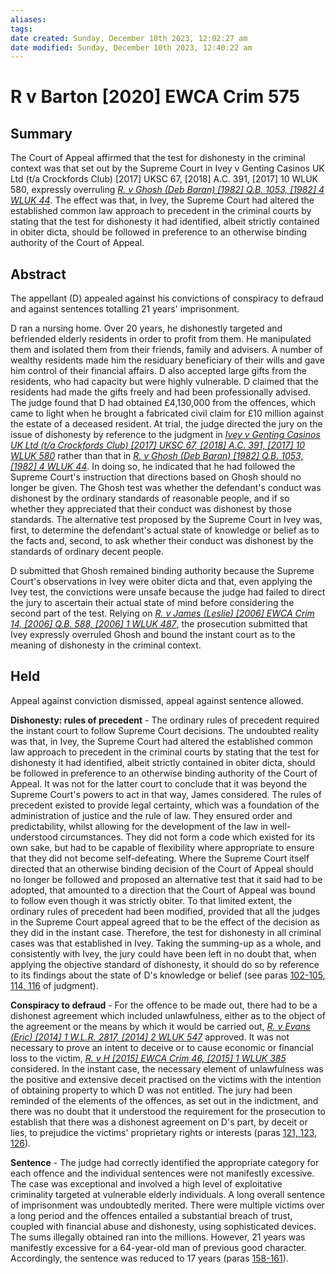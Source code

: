 ```yaml
---
aliases: 
tags: 
date created: Sunday, December 10th 2023, 12:02:27 am
date modified: Sunday, December 10th 2023, 12:40:22 am
---
```


# R v Barton [2020] EWCA Crim 575

## Summary

The Court of Appeal affirmed that the test for dishonesty in the criminal context was that set out by the Supreme Court in Ivey v Genting Casinos UK Ltd (t/a Crockfords Club) [2017] UKSC 67, [2018] A.C. 391, [2017] 10 WLUK 580, expressly overruling _[R. v Ghosh (Deb Baran) [1982] Q.B. 1053, [1982] 4 WLUK 44](https://uk.westlaw.com/Document/I472988A0E42811DA8FC2A0F0355337E9/View/FullText.html?originationContext=document&transitionType=DocumentItem&ppcid=7d742cd04a374af0ada8ebf76aca0cf6&contextData=(sc.Search))_. The effect was that, in Ivey, the Supreme Court had altered the established common law approach to precedent in the criminal courts by stating that the test for dishonesty it had identified, albeit strictly contained in obiter dicta, should be followed in preference to an otherwise binding authority of the Court of Appeal.

## Abstract

The appellant (D) appealed against his convictions of conspiracy to defraud and against sentences totalling 21 years' imprisonment.

D ran a nursing home. Over 20 years, he dishonestly targeted and befriended elderly residents in order to profit from them. He manipulated them and isolated them from their friends, family and advisers. A number of wealthy residents made him the residuary beneficiary of their wills and gave him control of their financial affairs. D also accepted large gifts from the residents, who had capacity but were highly vulnerable. D claimed that the residents had made the gifts freely and had been professionally advised. The judge found that D had obtained £4,130,000 from the offences, which came to light when he brought a fabricated civil claim for £10 million against the estate of a deceased resident. At trial, the judge directed the jury on the issue of dishonesty by reference to the judgment in _[Ivey v Genting Casinos UK Ltd (t/a Crockfords Club) [2017] UKSC 67, [2018] A.C. 391, [2017] 10 WLUK 580](https://uk.westlaw.com/Document/I0D169600B96C11E7A68BFC577B65FE9C/View/FullText.html?originationContext=document&transitionType=DocumentItem&ppcid=7d742cd04a374af0ada8ebf76aca0cf6&contextData=(sc.Search))_ rather than that in _[R. v Ghosh (Deb Baran) [1982] Q.B. 1053, [1982] 4 WLUK 44](https://uk.westlaw.com/Document/I472988A0E42811DA8FC2A0F0355337E9/View/FullText.html?originationContext=document&transitionType=DocumentItem&ppcid=7d742cd04a374af0ada8ebf76aca0cf6&contextData=(sc.Search))_. In doing so, he indicated that he had followed the Supreme Court's instruction that directions based on Ghosh should no longer be given. The Ghosh test was whether the defendant's conduct was dishonest by the ordinary standards of reasonable people, and if so whether they appreciated that their conduct was dishonest by those standards. The alternative test proposed by the Supreme Court in Ivey was, first, to determine the defendant's actual state of knowledge or belief as to the facts and, second, to ask whether their conduct was dishonest by the standards of ordinary decent people.

D submitted that Ghosh remained binding authority because the Supreme Court's observations in Ivey were obiter dicta and that, even applying the Ivey test, the convictions were unsafe because the judge had failed to direct the jury to ascertain their actual state of mind before considering the second part of the test. Relying on _[R. v James (Leslie) [2006] EWCA Crim 14, [2006] Q.B. 588, [2006] 1 WLUK 487](https://uk.westlaw.com/Document/I500DFE10E42811DA8FC2A0F0355337E9/View/FullText.html?originationContext=document&transitionType=DocumentItem&ppcid=7d742cd04a374af0ada8ebf76aca0cf6&contextData=(sc.Search))_, the prosecution submitted that Ivey expressly overruled Ghosh and bound the instant court as to the meaning of dishonesty in the criminal context.

## Held

Appeal against conviction dismissed, appeal against sentence allowed.

**Dishonesty: rules of precedent** - The ordinary rules of precedent required the instant court to follow Supreme Court decisions. The undoubted reality was that, in Ivey, the Supreme Court had altered the established common law approach to precedent in the criminal courts by stating that the test for dishonesty it had identified, albeit strictly contained in obiter dicta, should be followed in preference to an otherwise binding authority of the Court of Appeal. It was not for the latter court to conclude that it was beyond the Supreme Court's powers to act in that way, James considered. The rules of precedent existed to provide legal certainty, which was a foundation of the administration of justice and the rule of law. They ensured order and predictability, whilst allowing for the development of the law in well-understood circumstances. They did not form a code which existed for its own sake, but had to be capable of flexibility where appropriate to ensure that they did not become self-defeating. Where the Supreme Court itself directed that an otherwise binding decision of the Court of Appeal should no longer be followed and proposed an alternative test that it said had to be adopted, that amounted to a direction that the Court of Appeal was bound to follow even though it was strictly obiter. To that limited extent, the ordinary rules of precedent had been modified, provided that all the judges in the Supreme Court appeal agreed that to be the effect of the decision as they did in the instant case. Therefore, the test for dishonesty in all criminal cases was that established in Ivey. Taking the summing-up as a whole, and consistently with Ivey, the jury could have been left in no doubt that, when applying the objective standard of dishonesty, it should do so by reference to its findings about the state of D's knowledge or belief (see paras [102-105, 114, 116](javascript:void(0); "View judgment paragraphs") of judgment).

**Conspiracy to defraud** - For the offence to be made out, there had to be a dishonest agreement which included unlawfulness, either as to the object of the agreement or the means by which it would be carried out, _[R. v Evans (Eric) [2014] 1 W.L.R. 2817, [2014] 2 WLUK 547](https://uk.westlaw.com/Document/I4A223290A58711E38B8BF644C445FA6D/View/FullText.html?originationContext=document&transitionType=DocumentItem&ppcid=7d742cd04a374af0ada8ebf76aca0cf6&contextData=(sc.Search))_ approved. It was not necessary to prove an intent to deceive or to cause economic or financial loss to the victim, _[R. v H [2015] EWCA Crim 46, [2015] 1 WLUK 385](https://uk.westlaw.com/Document/I83DCB8B0564911E58680874258D3F4AB/View/FullText.html?originationContext=document&transitionType=DocumentItem&ppcid=7d742cd04a374af0ada8ebf76aca0cf6&contextData=(sc.Search))_ considered. In the instant case, the necessary element of unlawfulness was the positive and extensive deceit practised on the victims with the intention of obtaining property to which D was not entitled. The jury had been reminded of the elements of the offences, as set out in the indictment, and there was no doubt that it understood the requirement for the prosecution to establish that there was a dishonest agreement on D's part, by deceit or lies, to prejudice the victims' proprietary rights or interests (paras [121, 123, 126](javascript:void(0); "View judgment paragraphs")).

**Sentence** - The judge had correctly identified the appropriate category for each offence and the individual sentences were not manifestly excessive. The case was exceptional and involved a high level of exploitative criminality targeted at vulnerable elderly individuals. A long overall sentence of imprisonment was undoubtedly merited. There were multiple victims over a long period and the offences entailed a substantial breach of trust, coupled with financial abuse and dishonesty, using sophisticated devices. The sums illegally obtained ran into the millions. However, 21 years was manifestly excessive for a 64-year-old man of previous good character. Accordingly, the sentence was reduced to 17 years (paras [158-161](javascript:void(0); "View judgment paragraphs")).

